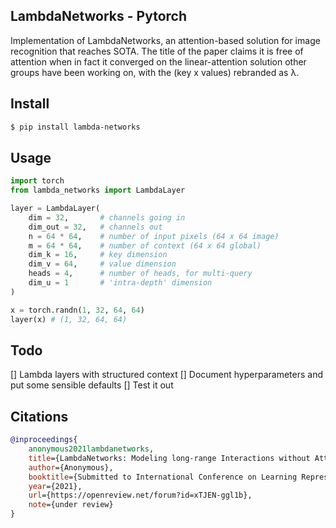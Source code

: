 ## LambdaNetworks - Pytorch

Implementation of LambdaNetworks, an attention-based solution for image recognition that reaches SOTA. The title of the paper claims it is free of attention when in fact it converged on the linear-attention solution other groups have been working on, with the (key x values) rebranded as λ.

## Install

```bash
$ pip install lambda-networks
```

## Usage

```python
import torch
from lambda_networks import LambdaLayer

layer = LambdaLayer(
    dim = 32,       # channels going in
    dim_out = 32,   # channels out
    n = 64 * 64,    # number of input pixels (64 x 64 image)
    m = 64 * 64,    # number of context (64 x 64 global)
    dim_k = 16,     # key dimension
    dim_v = 64,     # value dimension
    heads = 4,      # number of heads, for multi-query
    dim_u = 1       # 'intra-depth' dimension
)

x = torch.randn(1, 32, 64, 64)
layer(x) # (1, 32, 64, 64)
```

## Todo

[] Lambda layers with structured context
[] Document hyperparameters and put some sensible defaults
[] Test it out

## Citations

```bibtex
@inproceedings{
    anonymous2021lambdanetworks,
    title={LambdaNetworks: Modeling long-range Interactions without Attention},
    author={Anonymous},
    booktitle={Submitted to International Conference on Learning Representations},
    year={2021},
    url={https://openreview.net/forum?id=xTJEN-ggl1b},
    note={under review}
}
```

